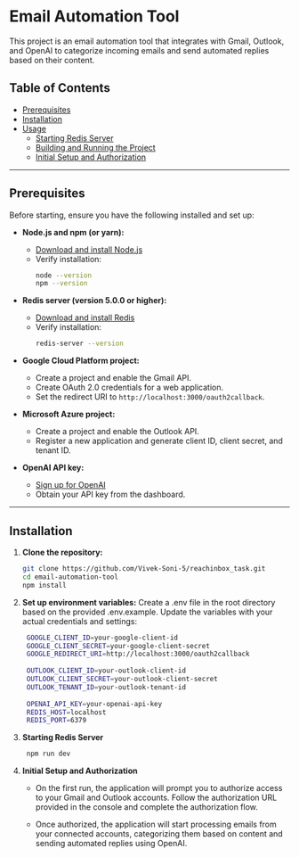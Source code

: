 # Email Automation Tool

This project is an email automation tool that integrates with Gmail, Outlook, and OpenAI to categorize incoming emails and send automated replies based on their content.

## Table of Contents

- [Prerequisites](#prerequisites)
- [Installation](#installation)
- [Usage](#usage)
  - [Starting Redis Server](#starting-redis-server)
  - [Building and Running the Project](#building-and-running-the-project)
  - [Initial Setup and Authorization](#initial-setup-and-authorization)

---

## Prerequisites

Before starting, ensure you have the following installed and set up:

- **Node.js and npm (or yarn):**
  - [Download and install Node.js](https://nodejs.org/)
  - Verify installation:
    ```bash
    node --version
    npm --version
    ```

- **Redis server (version 5.0.0 or higher):**
  - [Download and install Redis](https://redis.io/download)
  - Verify installation:
    ```bash
    redis-server --version
    ```

- **Google Cloud Platform project:**
  - Create a project and enable the Gmail API.
  - Create OAuth 2.0 credentials for a web application.
  - Set the redirect URI to `http://localhost:3000/oauth2callback`.

- **Microsoft Azure project:**
  - Create a project and enable the Outlook API.
  - Register a new application and generate client ID, client secret, and tenant ID.

- **OpenAI API key:**
  - [Sign up for OpenAI](https://platform.openai.com/signup)
  - Obtain your API key from the dashboard.

---

## Installation

1. **Clone the repository:**

   ```bash
   git clone https://github.com/Vivek-Soni-5/reachinbox_task.git
   cd email-automation-tool
   npm install

2. **Set up environment variables:**
   Create a .env file in the root directory based on the provided .env.example. Update the variables with your actual credentials and settings:
   ```bash
    GOOGLE_CLIENT_ID=your-google-client-id
    GOOGLE_CLIENT_SECRET=your-google-client-secret
    GOOGLE_REDIRECT_URI=http://localhost:3000/oauth2callback
    
    OUTLOOK_CLIENT_ID=your-outlook-client-id
    OUTLOOK_CLIENT_SECRET=your-outlook-client-secret
    OUTLOOK_TENANT_ID=your-outlook-tenant-id
    
    OPENAI_API_KEY=your-openai-api-key
    REDIS_HOST=localhost
    REDIS_PORT=6379
3. **Starting Redis Server**
   ```bash
    npm run dev
4. **Initial Setup and Authorization**
   - On the first run, the application will prompt you to authorize access to your Gmail and Outlook accounts. Follow the authorization URL provided in the console and complete the authorization flow.

   - Once authorized, the application will start processing emails from your connected accounts, categorizing them based on content and sending automated replies using OpenAI.

